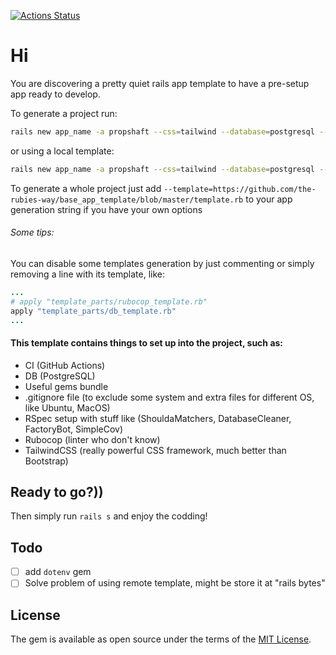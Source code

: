[![Actions Status](https://github.com/the-rubies-way/base_app_template/actions/workflows/ci.yml/badge.svg)](https://github.com/the-rubies-way/base_app_template/actions)

# Hi

You are discovering a pretty quiet rails app template to have a pre-setup app ready to develop.

To generate a project run:

```bash
rails new app_name -a propshaft --css=tailwind --database=postgresql --skip-jbuilder -T --template=https://raw.githubusercontent.com/the-rubies-way/base_app_template/master/template_by_github.rb
```

or using a local template:

```bash
rails new app_name -a propshaft --css=tailwind --database=postgresql --skip-jbuilder -T --template=base_app_template/template_by_github.rb
```

To generate a whole project just add `--template=https://github.com/the-rubies-way/base_app_template/blob/master/template.rb` to your app generation string if you have your own options

###### Some tips:

You can disable some templates generation by just commenting or simply removing a line with its template, like:

```ruby
...
# apply "template_parts/rubocop_template.rb"
apply "template_parts/db_template.rb"
...
```

#### This template contains things to set up into the project, such as:

- CI (GitHub Actions)
- DB (PostgreSQL)
- Useful gems bundle
- .gitignore file (to exclude some system and extra files for different OS, like Ubuntu, MacOS)
- RSpec setup with stuff like (ShouldaMatchers, DatabaseCleaner, FactoryBot, SimpleCov)
- Rubocop (linter who don't know)
- TailwindCSS (really powerful CSS framework, much better than Bootstrap)

## Ready to go?))

Then simply run `rails s` and enjoy the codding!

## Todo

- [ ] add `dotenv` gem
- [ ] Solve problem of using remote template, might be store it at "rails bytes"

## License

The gem is available as open source under the terms of the [MIT License](https://opensource.org/licenses/MIT).
